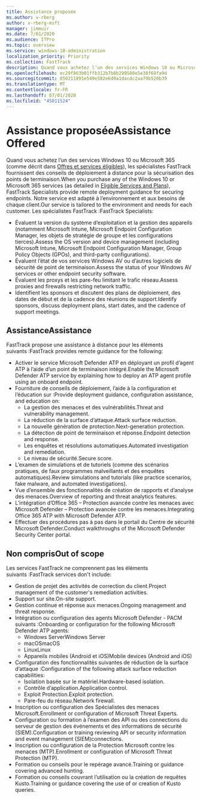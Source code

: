 ```yaml
---
title: Assistance proposée
ms.author: v-rberg
author: v-rberg-msft
manager: jimmuir
ms.date: 7/01/2020
ms.audience: ITPro
ms.topic: overview
ms.service: windows-10-administration
localization_priority: Priority
ms.collection: FastTrack
description: Quand vous achetez l’un des services Windows 10 ou Microsoft 365, les spécialistes FastTrack fournissent des conseils de déploiement à distance pour la sécurisation des points de terminaison. Notre service est adapté à l’environnement et aux besoins de chaque client.
ms.openlocfilehash: ec29f863b01ffb312b7b8b299580e5e38f60fa9d
ms.sourcegitcommit: 850211891e549e582e649a1dacdc2aa79b520b39
ms.translationtype: MT
ms.contentlocale: fr-FR
ms.lasthandoff: 07/01/2020
ms.locfileid: "45011524"
---
```

# <a name="assistance-offered"></a><span data-ttu-id="11592-104">Assistance proposée</span><span class="sxs-lookup"><span data-stu-id="11592-104">Assistance Offered</span></span>  

<span data-ttu-id="11592-105">Quand vous achetez l’un des services Windows 10 ou Microsoft 365 (comme décrit dans [Offres et services éligibles](M365-eligible-services-and-plans.md)), les spécialistes FastTrack fournissent des conseils de déploiement à distance pour la sécurisation des points de terminaison.</span><span class="sxs-lookup"><span data-stu-id="11592-105">When you purchase any of the Windows 10 or Microsoft 365 services (as detailed in [Eligible Services and Plans](M365-eligible-services-and-plans.md)), FastTrack Specialists provide remote deployment guidance for securing endpoints.</span></span> <span data-ttu-id="11592-106">Notre service est adapté à l’environnement et aux besoins de chaque client.</span><span class="sxs-lookup"><span data-stu-id="11592-106">Our service is tailored to the environment and needs for each customer.</span></span> <span data-ttu-id="11592-107">Les spécialistes FastTrack :</span><span class="sxs-lookup"><span data-stu-id="11592-107">FastTrack Specialists:</span></span>
- <span data-ttu-id="11592-108">Évaluent la version du système d’exploitation et la gestion des appareils (notamment Microsoft Intune, Microsoft Endpoint Configuration Manager, les objets de stratégie de groupe et les configurations tierces).</span><span class="sxs-lookup"><span data-stu-id="11592-108">Assess the OS version and device management (including Microsoft Intune, Microsoft Endpoint Configuration Manager, Group Policy Objects (GPOs), and third-party configurations).</span></span>
- <span data-ttu-id="11592-109">Évaluent l’état de vos services Windows AV ou d’autres logiciels de sécurité de point de terminaison.</span><span class="sxs-lookup"><span data-stu-id="11592-109">Assess the status of your Windows AV services or other endpoint security software.</span></span>
- <span data-ttu-id="11592-110">Évaluent les proxys et les pare-feu limitant le trafic réseau.</span><span class="sxs-lookup"><span data-stu-id="11592-110">Assess proxies and firewalls restricting network traffic.</span></span>
- <span data-ttu-id="11592-111">Identifient les sponsors et discutent des plans de déploiement, des dates de début et de la cadence des réunions de support.</span><span class="sxs-lookup"><span data-stu-id="11592-111">Identify sponsors, discuss deployment plans, start dates, and the cadence of support meetings.</span></span>

## <a name="assistance"></a><span data-ttu-id="11592-112">Assistance</span><span class="sxs-lookup"><span data-stu-id="11592-112">Assistance</span></span>

<span data-ttu-id="11592-113">FastTrack propose une assistance à distance pour les éléments suivants :</span><span class="sxs-lookup"><span data-stu-id="11592-113">FastTrack provides remote guidance for the following:</span></span>
- <span data-ttu-id="11592-114">Activer le service Microsoft Defender ATP en déployant un profil d’agent ATP à l’aide d’un point de terminaison intégré.</span><span class="sxs-lookup"><span data-stu-id="11592-114">Enable the Microsoft Defender ATP service by explaining how to deploy an ATP agent profile using an onboard endpoint.</span></span>
- <span data-ttu-id="11592-115">Fourniture de conseils de déploiement, l’aide à la configuration et l’éducation sur :</span><span class="sxs-lookup"><span data-stu-id="11592-115">Provide deployment guidance, configuration assistance, and education on:</span></span>
    - <span data-ttu-id="11592-116">La gestion des menaces et des vulnérabilités.</span><span class="sxs-lookup"><span data-stu-id="11592-116">Threat and vulnerability management.</span></span>
    - <span data-ttu-id="11592-117">La réduction de la surface d’attaque.</span><span class="sxs-lookup"><span data-stu-id="11592-117">Attack surface reduction.</span></span>
    - <span data-ttu-id="11592-118">La nouvelle génération de protection.</span><span class="sxs-lookup"><span data-stu-id="11592-118">Next-generation protection.</span></span>
    - <span data-ttu-id="11592-119">La détection de point de terminaison et réponse.</span><span class="sxs-lookup"><span data-stu-id="11592-119">Endpoint detection and response.</span></span>
    - <span data-ttu-id="11592-120">Les enquêtes et résolutions automatiques.</span><span class="sxs-lookup"><span data-stu-id="11592-120">Automated investigation and remediation.</span></span>
    - <span data-ttu-id="11592-121">Le niveau de sécurité.</span><span class="sxs-lookup"><span data-stu-id="11592-121">Secure score.</span></span>
- <span data-ttu-id="11592-122">L’examen de simulations et de tutoriels (comme des scénarios pratiques, de faux programmes malveillants et des enquêtes automatiques).</span><span class="sxs-lookup"><span data-stu-id="11592-122">Review simulations and tutorials (like practice scenarios, fake malware, and automated investigations).</span></span>
- <span data-ttu-id="11592-123">Vue d’ensemble des fonctionnalités de création de rapports et d’analyse des menaces.</span><span class="sxs-lookup"><span data-stu-id="11592-123">Overview of reporting and threat analytics features.</span></span>
- <span data-ttu-id="11592-124">L’intégration d’Office 365 – Protection avancée contre les menaces avec Microsoft Defender – Protection avancée contre les menaces.</span><span class="sxs-lookup"><span data-stu-id="11592-124">Integrating Office 365 ATP with Microsoft Defender ATP.</span></span>
- <span data-ttu-id="11592-125">Effectuer des procédures pas à pas dans le portail du Centre de sécurité Microsoft Defender.</span><span class="sxs-lookup"><span data-stu-id="11592-125">Conduct walkthroughs of the Microsoft Defender Security Center portal.</span></span>

## <a name="out-of-scope"></a><span data-ttu-id="11592-126">Non compris</span><span class="sxs-lookup"><span data-stu-id="11592-126">Out of scope</span></span>

<span data-ttu-id="11592-127">Les services FastTrack ne comprennent pas les éléments suivants :</span><span class="sxs-lookup"><span data-stu-id="11592-127">FastTrack services don't include:</span></span>
- <span data-ttu-id="11592-128">Gestion de projet des activités de correction du client.</span><span class="sxs-lookup"><span data-stu-id="11592-128">Project management of the customer's remediation activities.</span></span>
- <span data-ttu-id="11592-129">Support sur site.</span><span class="sxs-lookup"><span data-stu-id="11592-129">On-site support.</span></span>
- <span data-ttu-id="11592-130">Gestion continue et réponse aux menaces.</span><span class="sxs-lookup"><span data-stu-id="11592-130">Ongoing management and threat response.</span></span>
- <span data-ttu-id="11592-131">Intégration ou configuration des agents Microsoft Defender - PACM suivants :</span><span class="sxs-lookup"><span data-stu-id="11592-131">Onboarding or configuration for the following Microsoft Defender ATP agents:</span></span>
   - <span data-ttu-id="11592-132">Windows Server</span><span class="sxs-lookup"><span data-stu-id="11592-132">Windows Server</span></span>
   - <span data-ttu-id="11592-133">macOS</span><span class="sxs-lookup"><span data-stu-id="11592-133">macOS</span></span>
   - <span data-ttu-id="11592-134">Linux</span><span class="sxs-lookup"><span data-stu-id="11592-134">Linux</span></span>
   - <span data-ttu-id="11592-135">Appareils mobiles (Android et iOS)</span><span class="sxs-lookup"><span data-stu-id="11592-135">Mobile devices (Android and iOS)</span></span>
- <span data-ttu-id="11592-136">Configuration des fonctionnalités suivantes de réduction de la surface d’attaque :</span><span class="sxs-lookup"><span data-stu-id="11592-136">Configuration of the following attack surface reduction capabilities:</span></span>
    - <span data-ttu-id="11592-137">Isolation basée sur le matériel.</span><span class="sxs-lookup"><span data-stu-id="11592-137">Hardware-based isolation.</span></span>
    - <span data-ttu-id="11592-138">Contrôle d’application.</span><span class="sxs-lookup"><span data-stu-id="11592-138">Application control.</span></span>
    - <span data-ttu-id="11592-139">Exploit Protection.</span><span class="sxs-lookup"><span data-stu-id="11592-139">Exploit protection.</span></span>
    - <span data-ttu-id="11592-140">Pare-feu du réseau.</span><span class="sxs-lookup"><span data-stu-id="11592-140">Network firewall.</span></span>
- <span data-ttu-id="11592-141">Inscription ou configuration des Spécialistes des menaces Microsoft.</span><span class="sxs-lookup"><span data-stu-id="11592-141">Enrollment or configuration of Microsoft Threat Experts.</span></span>
- <span data-ttu-id="11592-142">Configuration ou formation à l’examen des API ou des connections du serveur de gestion des événements et des informations de sécurité (SIEM).</span><span class="sxs-lookup"><span data-stu-id="11592-142">Configuration or training reviewing API or security information and event management (SIEM)connections.</span></span>
- <span data-ttu-id="11592-143">Inscription ou configuration de la Protection Microsoft contre les menaces (MTP).</span><span class="sxs-lookup"><span data-stu-id="11592-143">Enrollment or configuration of Microsoft Threat Protection (MTP).</span></span>
- <span data-ttu-id="11592-144">Formation ou conseils pour le repérage avancé.</span><span class="sxs-lookup"><span data-stu-id="11592-144">Training or guidance covering advanced hunting.</span></span>
- <span data-ttu-id="11592-145">Formation ou conseils couvrant l’utilisation ou la création de requêtes Kusto.</span><span class="sxs-lookup"><span data-stu-id="11592-145">Training or guidance covering the use of or creation of Kusto queries.</span></span>
